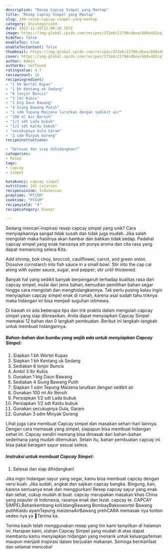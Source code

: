 ```yaml
---
description: "Resep Capcay Simpel yang Mantap"
title: "Resep Capcay Simpel yang Mantap"
slug: 249-resep-capcay-simpel-yang-mantap
category: Uncategorized
date: 2022-11-20T21:08:26.707Z
image: https://img-global.cpcdn.com/recipes/372e6c21798cdbea/680x482cq70/capcay-simpel-foto-resep-utama.jpg
hideToc: false
enableToc: true
enableTocContent: false
thumbnail: https://img-global.cpcdn.com/recipes/372e6c21798cdbea/680x482cq70/capcay-simpel-foto-resep-utama.jpg
cover: https://img-global.cpcdn.com/recipes/372e6c21798cdbea/680x482cq70/capcay-simpel-foto-resep-utama.jpg
author: Admin
authorAv: notfound
ratingvalue: 4.7
reviewcount: 10
recipeingredient:
- "1 bh Wortel Kupas"
- "1 bh Kentang uk Sedang"
- "6 lonjor Buncis"
- "3 lbr Kubis"
- "1 btg Daun Bawang"
- "4 Siung Bawang Putih"
- "1 sdm Tepung Maizena larutkan dengan sedikit air"
- "100 ml Air Bersih"
- "1/2 sdt Lada bubuk"
- "1/2 sdt Kaldu bubuk"
- "secukupnya Gula Garam"
- "3 sdm Minyak Goreng"
recipeinstructions:

- "Selesai dan siap dihidangkan!"
categories:
- Resep
tags:
- capcay
- simpel

katakunci: capcay simpel 
nutrition: 241 calories
recipecuisine: Indonesian
preptime: "PT15M"
cooktime: "PT41M"
recipeyield: "4"
recipecategory: Dinner

---
```





Sedang mencari inspirasi resep capcay simpel yang unik? Cara menyiapkannya sangat tidak susah dan tidak juga mudah. Jika salah mengolah maka hasilnya akan hambar dan bahkan tidak sedap. Padahal capcay simpel yang enak harusnya sih punya aroma dan cita rasa yang dapat memancing selera Kita.





Add shrimp, bok choy, broccoli, cauliflower, carrot, and green onion. Dissolve cornstarch into fish sauce in a small bowl. Stir into the cap cai along with oyster sauce, sugar, and pepper; stir until thickened.

Banyak hal yang sedikit banyak berpengaruh terhadap kualitas rasa dari capcay simpel, mulai dari jenis bahan, kemudian pemilihan bahan segar hingga cara mengolah dan menghidangkannya. Tak perlu pusing kalau ingin menyiapkan capcay simpel enak di rumah, karena asal sudah tahu triknya maka hidangan ini bisa menjadi suguhan istimewa.






Di bawah ini ada beberapa tips dan trik praktis dalam mengolah capcay simpel yang siap dikreasikan. Anda dapat menyiapkan Capcay Simpel memakai 12 bahan dan 0 langkah pembuatan. Berikut ini langkah-langkah untuk membuat hidangannya.

<!--inarticleads1-->

##### Bahan-bahan dan bumbu yang wajib ada untuk menyiapkan Capcay Simpel:

1. Siapkan 1 bh Wortel Kupas
1. Siapkan 1 bh Kentang uk Sedang
1. Sediakan 6 lonjor Buncis
1. Ambil 3 lbr Kubis
1. Gunakan 1 btg Daun Bawang
1. Sediakan 4 Siung Bawang Putih
1. Siapkan 1 sdm Tepung Maizena larutkan dengan sedikit air
1. Gunakan 100 ml Air Bersih
1. Persiapkan 1/2 sdt Lada bubuk
1. Persiapkan 1/2 sdt Kaldu bubuk
1. Gunakan secukupnya Gula, Garam
1. Gunakan 3 sdm Minyak Goreng


Lihat juga cara membuat Capcay simpel dan masakan sehari-hari lainnya. Dengan cara memasak yang simpel, siapapun bisa membuat hidangan sehat ini. Capcay sendiri memang bisa dimasak dari bahan-bahan sederhana yang mudah ditemukan. Selain itu, bahan pembuatan capcay ini bisa pakai beragam sayur sesuai selera. 

<!--inarticleads2-->

##### Instruksi untuk membuat Capcay Simpel:


1. Selesai dan siap dihidangkan!

Jika ingin hidangan sayur yang segar, kamu bisa membuat capcay dengan versi kuah. Jika sudah, angkat dan sajikan capcay bangka. Bingung, kan, karena semuanya enak dan menggiurkan! Resep capcay sayur yang enak dan sehat, cukup mudah di buat. capcay merupakan masakan khas China yang populer di Indonesia, rasanya enak dan lezat. capcay te. CAPCAY SIMPELBahankembang kolUdangBawang BombayBaksowortel Bawang putihKaldu ayamTepung maizenaAirBawang prehCARA memasak nya tonton vedeo nya ya 🥰Terima ka. 

Terima kasih telah menggunakan resep yang tim kami tampilkan di halaman ini. Harapan kami, olahan Capcay Simpel yang mudah di atas dapat membantu kamu menyiapkan hidangan yang menarik untuk keluarga/teman maupun menjadi inspirasi dalam berjualan makanan. Semoga bermanfaat dan selamat mencoba!
